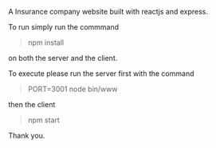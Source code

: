 A Insurance company website built with reactjs and express.

To run simply run the commmand

>npm install 

on both the server and the client.

To execute please run the server first with the command

>PORT=3001 node bin/www

then the client

>npm start

Thank you.
